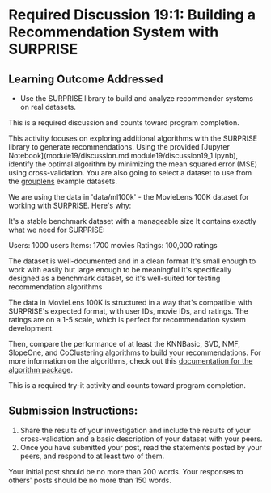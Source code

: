 # Required Discussion 19:1: Building a Recommendation System with SURPRISE

## Learning Outcome Addressed
- Use the SURPRISE library to build and analyze recommender systems on real datasets.

This is a required discussion and counts toward program completion.

This activity focuses on exploring additional algorithms with the SURPRISE library to generate recommendations. Using the provided [Jupyter Notebook](module19/discussion.md module19/discussion19_1.ipynb), identify the optimal algorithm by minimizing the mean squared error (MSE) using cross-validation. You are also going to select a dataset to use from the [grouplens](https://grouplens.org) example datasets.

We are using the data in 'data/ml100k' -  the MovieLens 100K dataset for working with SURPRISE. Here's why:

It's a stable benchmark dataset with a manageable size
It contains exactly what we need for SURPRISE:

Users: 1000 users
Items: 1700 movies
Ratings: 100,000 ratings

The dataset is well-documented and in a clean format
It's small enough to work with easily but large enough to be meaningful
It's specifically designed as a benchmark dataset, so it's well-suited for testing recommendation algorithms

The data in MovieLens 100K is structured in a way that's compatible with SURPRISE's expected format, with user IDs, movie IDs, and ratings. The ratings are on a 1-5 scale, which is perfect for recommendation system development.

Then, compare the performance of at least the KNNBasic, SVD, NMF, SlopeOne, and CoClustering algorithms to build your recommendations. For more information on the algorithms, check out this [documentation for the algorithm package](https://surprise.readthedocs.io/en/stable/prediction_algorithms_package.html).

This is a required try-it activity and counts toward program completion.

## Submission Instructions:
1. Share the results of your investigation and include the results of your cross-validation and a basic description of your dataset with your peers.
2. Once you have submitted your post, read the statements posted by your peers, and respond to at least two of them.

Your initial post should be no more than 200 words. Your responses to others' posts should be no more than 150 words.